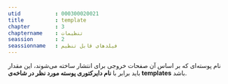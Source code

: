```yaml
---
utid           : 000300020021
title          : template
chapter        : 3
chaptername    : تنظیمات
seassion       : 2
seassionname   : فیلدهای قابل تنظیم
---
```



<p>نام پوسته‌ای که بر اساس آن صفحات خروجی برای انتشار ساخته می‌شوند، این مقدار باید برابر با <strong>نام دایرکتوری پوسته مورد نظر در شاخه‌ی templates</strong> باشد.</p>


